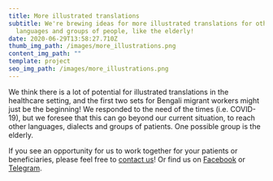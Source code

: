 ```yaml
---
title: More illustrated translations
subtitle: We're brewing ideas for more illustrated translations for other
  languages and groups of people, like the elderly!
date: 2020-06-29T13:58:27.710Z
thumb_img_path: /images/more_illustrations.png
content_img_path: ""
template: project
seo_img_path: /images/more_illustrations.png
---
```

We think there is a lot of potential for illustrated translations in the healthcare setting, and the first two sets for Bengali migrant workers might just be the beginning! We responded to the need of the times (i.e. COVID-19), but we foresee that this can go beyond our current situation, to reach other languages, dialects and groups of patients. One possible group is the elderly.

If you see an opportunity for us to work together for your patients or beneficiaries, please feel free to [contact us](/contact)! Or find us on <a href="https://www.facebook.com/VisualAidSG/" target="_blank" rel="noopener">Facebook</a> or <a href="https://t.me/visualaid" target="_blank" rel="noopener">Telegram</a>[](https://www.facebook.com/VisualAidSG).